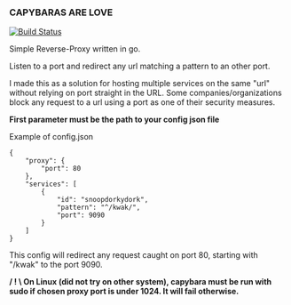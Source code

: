 ### CAPYBARAS ARE LOVE

[![Build Status](https://travis-ci.org/monkeydioude/capybara.svg?branch=master)](https://travis-ci.org/monkeydioude/capybara)

Simple Reverse-Proxy written in go.

Listen to a port and redirect any url matching a pattern to an other port.

I made this as a solution for hosting multiple services on the same "url" without relying on port straight in the URL. Some companies/organizations block any request to a url using a port as one of their security measures.

**First parameter must be the path to your config json file**

Example of config.json

```
{
    "proxy": {
        "port": 80
    },
    "services": [
        {
            "id": "snoopdorkydork",
            "pattern": "^/kwak/",
            "port": 9090
        }
    ]    
}

```

This config will redirect any request caught on port 80, starting with "/kwak" to the port 9090.

**/ ! \ On Linux (did not try on other system), capybara must be run with sudo if chosen proxy port is under 1024. It will fail otherwise.**
